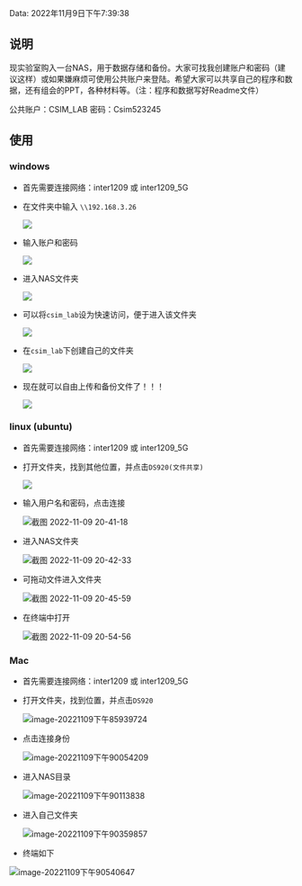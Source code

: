 Data: 2022年11月9日下午7:39:38

## 说明

现实验室购入一台NAS，用于数据存储和备份。大家可找我创建账户和密码（建议这样）或如果嫌麻烦可使用公共账户来登陆。希望大家可以共享自己的程序和数据，还有组会的PPT，各种材料等。（注：程序和数据写好Readme文件）

公共账户：CSIM_LAB 密码：Csim523245

## 使用

### windows

- 首先需要连接网络：inter1209 或 inter1209_5G

- 在文件夹中输入 `\\192.168.3.26`

  ![](https://raw.githubusercontent.com/erbiaoger/PicGo/main/img202211092019100.png)

- 输入账户和密码

  ![](https://raw.githubusercontent.com/erbiaoger/PicGo/main/img202211092021022.png)

- 进入NAS文件夹

  ![](https://raw.githubusercontent.com/erbiaoger/PicGo/main/img202211092022010.png)

- 可以将`csim_lab`设为快速访问，便于进入该文件夹

  ![](https://raw.githubusercontent.com/erbiaoger/PicGo/main/img202211092023199.png)

- 在`csim_lab`下创建自己的文件夹

  ![](https://raw.githubusercontent.com/erbiaoger/PicGo/main/img202211092024072.png)

- 现在就可以自由上传和备份文件了！！！

  ![](https://raw.githubusercontent.com/erbiaoger/PicGo/main/img202211092025268.png)

### linux (ubuntu)

- 首先需要连接网络：inter1209 或 inter1209_5G
- 打开文件夹，找到其他位置，并点击`DS920(文件共享)`

  ![](https://raw.githubusercontent.com/erbiaoger/PicGo/main/img202211092038610.png)

- 输入用户名和密码，点击连接

  ![截图 2022-11-09 20-41-18](https://raw.githubusercontent.com/erbiaoger/PicGo/main/img202211092048190.png)

- 进入NAS文件夹

  ![截图 2022-11-09 20-42-33](https://raw.githubusercontent.com/erbiaoger/PicGo/main/img202211092048077.png)

- 可拖动文件进入文件夹

  ![截图 2022-11-09 20-45-59](https://raw.githubusercontent.com/erbiaoger/PicGo/main/img202211092048590.png)

- 在终端中打开

  ![截图 2022-11-09 20-54-56](https://raw.githubusercontent.com/erbiaoger/PicGo/main/img202211092055009.png)

### Mac

- 首先需要连接网络：inter1209 或 inter1209_5G
- 打开文件夹，找到位置，并点击`DS920`

  ![image-20221109下午85939724](https://raw.githubusercontent.com/erbiaoger/PicGo/main/img202211092059756.png)

- 点击连接身份

  ![image-20221109下午90054209](https://raw.githubusercontent.com/erbiaoger/PicGo/main/img202211092100236.png)

- 进入NAS目录

  ![image-20221109下午90113838](https://raw.githubusercontent.com/erbiaoger/PicGo/main/img202211092101866.png)

- 进入自己文件夹

  ![image-20221109下午90359857](https://raw.githubusercontent.com/erbiaoger/PicGo/main/img202211092103892.png)

- 终端如下

 ![image-20221109下午90540647](https://raw.githubusercontent.com/erbiaoger/PicGo/main/img202211092105673.png)
